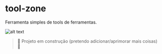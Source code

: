 # tool-zone
Ferramenta simples de tools de ferramentas.

![alt text](https://i.imgur.com/H6LSRiq.jpg)

> :construction: Projeto em construção (pretendo adicionar/aprimorar mais coisas) :construction:
